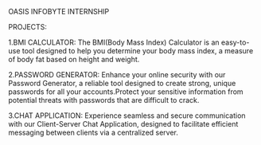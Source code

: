 OASIS INFOBYTE INTERNSHIP

PROJECTS:

1.BMI CALCULATOR: The BMI(Body Mass Index) Calculator is an easy-to-use tool designed to help you determine your body mass index, a measure of body fat based on height and weight.

2.PASSWORD GENERATOR: Enhance your online security with our Password Generator, a reliable tool designed to create strong, unique passwords for all your accounts.Protect your sensitive information from potential threats with passwords that are difficult to crack.

3.CHAT APPLICATION: Experience seamless and secure communication with our Client-Server Chat Application, designed to facilitate efficient messaging between clients via a centralized server.

